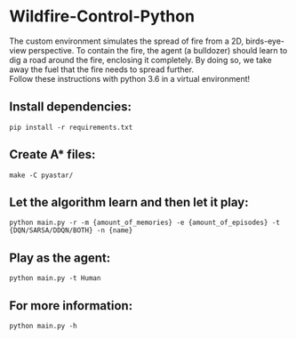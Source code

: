 # Wildfire-Control-Python
The custom environment simulates the spread of fire from a 2D, birds-eye-view perspective. 
To contain the fire, the agent (a bulldozer) should learn to dig a road around the fire, enclosing it completely. 
By doing so, we take away the fuel that the fire needs to spread further.\
Follow these instructions with python 3.6 in a virtual environment!

## Install dependencies:
`pip install -r requirements.txt`

## Create A* files:
`make -C pyastar/`

## Let the algorithm learn and then let it play:
`python main.py -r -m {amount_of_memories} -e {amount_of_episodes} -t {DQN/SARSA/DDQN/BOTH} -n {name}`

## Play as the agent:
`python main.py -t Human`

## For more information:
`python main.py -h`